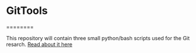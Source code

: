 # GitTools
========

This repository will contain three small python/bash scripts used for the Git resarch. [Read about it here](http://en.internetwache.org/dont-publicly-expose-git-or-how-we-downloaded-your-websites-sourcecode-an-analysis-of-alexas-1m-28-07-2015/)
